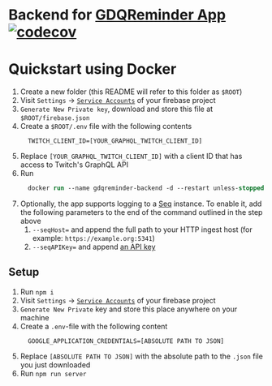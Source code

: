 # Backend for [GDQReminder App](https://github.com/ViMaSter/gdqreminder-mobile/) [![codecov](https://codecov.io/gh/ViMaSter/gdqreminder-backend/branch/main/graph/badge.svg?token=0CRSIRXAS1)](https://codecov.io/gh/ViMaSter/gdqreminder-backend)

# Quickstart using Docker
1. Create a new folder (this README will refer to this folder as `$ROOT`)
2. Visit `Settings` -> [`Service Accounts`](https://console.firebase.google.com/project/_/settings/serviceaccounts/adminsdk) of your firebase project
3. `Generate New Private key`, download and store this file at `$ROOT/firebase.json`
4. Create a `$ROOT/.env` file with the following contents
   ```
     TWITCH_CLIENT_ID=[YOUR_GRAPHQL_TWITCH_CLIENT_ID]
   ```
5. Replace `[YOUR_GRAPHQL_TWITCH_CLIENT_ID]` with a client ID that has access to Twitch's GraphQL API
6. Run 
   ```ps
     docker run --name gdqreminder-backend -d --restart unless-stopped -v $(pwd):/firebase --env-file ./.env ghcr.io/vimaster/gdqreminder-backend:main --refreshIntervalInMS=60000
   ```
8. Optionally, the app supports logging to a [Seq](https://datalust.co/seq) instance. To enable it, add the following parameters to the end of the command outlined in the step above
   1. `--seqHost=` and append the full path to your HTTP ingest host (for example: `https://example.org:5341`)
   2. `--seqAPIKey=` and append [an API key](https://docs.datalust.co/docs/api-keys#creating-an-api-key)

## Setup
1. Run `npm i`
2. Visit `Settings` -> [`Service Accounts`](https://console.firebase.google.com/project/_/settings/serviceaccounts/adminsdk) of your firebase project
3. `Generate New Private` key and store this place anywhere on your machine
4. Create a `.env`-file with the following content
   ```
     GOOGLE_APPLICATION_CREDENTIALS=[ABSOLUTE PATH TO JSON]
   ```
5. Replace `[ABSOLUTE PATH TO JSON]` with the absolute path to the `.json` file you just downloaded
6. Run `npm run server`
